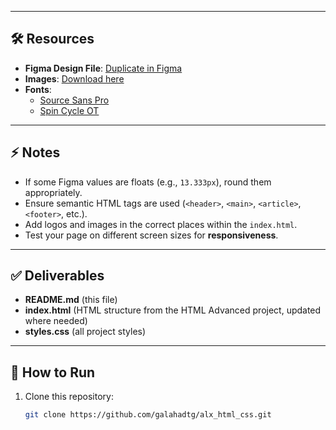
---

## 🛠 Resources

- **Figma Design File**: [Duplicate in Figma](#)  
- **Images**: [Download here](#)  
- **Fonts**:  
  - [Source Sans Pro](https://fonts.google.com/specimen/Source+Sans+Pro)  
  - [Spin Cycle OT](https://fonts.adobe.com/fonts/spin-cycle)  

---

## ⚡️ Notes

- If some Figma values are floats (e.g., `13.333px`), round them appropriately.
- Ensure semantic HTML tags are used (`<header>`, `<main>`, `<article>`, `<footer>`, etc.).
- Add logos and images in the correct places within the `index.html`.
- Test your page on different screen sizes for **responsiveness**.

---

## ✅ Deliverables

- **README.md** (this file)  
- **index.html** (HTML structure from the HTML Advanced project, updated where needed)  
- **styles.css** (all project styles)  

---

## 🚀 How to Run

1. Clone this repository:
   ```bash
   git clone https://github.com/galahadtg/alx_html_css.git
